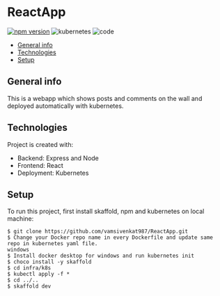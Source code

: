 # ReactApp
[![npm version](https://badge.fury.io/js/react-native.svg)](https://badge.fury.io/js/react-native)
![kubernetes](https://img.shields.io/badge/Kubernetes-build-green)
![code](https://img.shields.io/badge/code-success-green)
* [General info](#general-info)
* [Technologies](#technologies)
* [Setup](#setup)

## General info
This is a webapp which shows posts and comments on the wall and deployed automatically with kubernetes. 

## Technologies
Project is created with:
* Backend: Express and Node
* Frontend: React
* Deployment: Kubernetes

## Setup
To run this project, first install skaffold, npm and kubernetes on local machine:

```
$ git clone https://github.com/vamsivenkat987/ReactApp.git
$ Change your Docker repo name in every Dockerfile and update same repo in kubernetes yaml file.
windows
$ Install docker desktop for windows and run kubernetes init
$ choco install -y skaffold
$ cd infra/k8s 
$ kubectl apply -f *
$ cd ../..
$ skaffold dev
```
